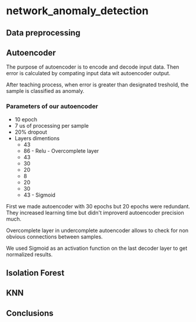 # network_anomaly_detection

## Data preprocessing

## Autoencoder

The purpose of autoencoder is to encode and decode input data. Then error is calculated by compating input data wit autoencoder output.

After teaching process, when error is greater than designated treshold, the sample is classified as anomaly.

### Parameters of our autoencoder

- 10 epoch
- 7 us of processing per sample
- 20% dropout
- Layers dimentions
  - 43
  - 86 - Relu - Overcomplete layer
  - 43
  - 30
  - 20
  - 8
  - 20
  - 30
  - 43 - Sigmoid

First we made autoencoder with 30 epochs but 20 epochs were redundant. They increased learning time but didn't improverd autoencoder precision much.

Overcomplete layer in undercomplete autoencoder allows to check for non obvious connections between samples.

We used Sigmoid as an activation function on the last decoder layer to get normalized results.

## Isolation Forest

## KNN

## Conclusions
